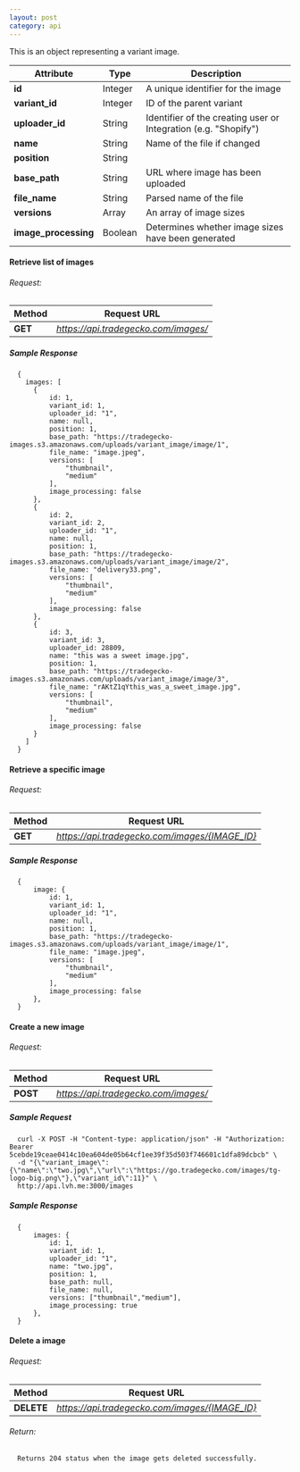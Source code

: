 ```yaml
---
layout: post
category: api
---
```


This is an object representing a variant image.

Attribute                      | Type          | Description
------------------------------ | ------------- | ------------
**id**                         | Integer       |  A unique identifier for the image
**variant_id**                 | Integer       |  ID of the parent variant
**uploader_id**                | String        |  Identifier of the creating user or Integration (e.g. "Shopify")
**name**                       | String        |  Name of the file if changed
**position**                   | String        |
**base_path**                  | String        |  URL where image has been uploaded
**file_name**                  | String        |  Parsed name of the file
**versions**                   | Array         |  An array of image sizes
**image_processing**           | Boolean       |  Determines whether image sizes have been generated

####   Retrieve list of images

######     Request:
Method     | Request URL
-----------| -------------
**GET**    | *https://api.tradegecko.com/images/*

##### Sample Response

      {
        images: [
          {
              id: 1,
              variant_id: 1,
              uploader_id: "1",
              name: null,
              position: 1,
              base_path: "https://tradegecko-images.s3.amazonaws.com/uploads/variant_image/image/1",
              file_name: "image.jpeg",
              versions: [
                  "thumbnail",
                  "medium"
              ],
              image_processing: false
          },
          {
              id: 2,
              variant_id: 2,
              uploader_id: "1",
              name: null,
              position: 1,
              base_path: "https://tradegecko-images.s3.amazonaws.com/uploads/variant_image/image/2",
              file_name: "delivery33.png",
              versions: [
                  "thumbnail",
                  "medium"
              ],
              image_processing: false
          },
          {
              id: 3,
              variant_id: 3,
              uploader_id: 28809,
              name: "this was a sweet image.jpg",
              position: 1,
              base_path: "https://tradegecko-images.s3.amazonaws.com/uploads/variant_image/image/3",
              file_name: "rAKtZ1qYthis_was_a_sweet_image.jpg",
              versions: [
                  "thumbnail",
                  "medium"
              ],
              image_processing: false
          }
        ]
      }

####   Retrieve a specific image

######     Request:
Method     | Request URL
-----------| -------------
**GET**    | *https://api.tradegecko.com/images/{IMAGE_ID}*

##### Sample Response

      {
          image: {
              id: 1,
              variant_id: 1,
              uploader_id: "1",
              name: null,
              position: 1,
              base_path: "https://tradegecko-images.s3.amazonaws.com/uploads/variant_image/image/1",
              file_name: "image.jpeg",
              versions: [
                  "thumbnail",
                  "medium"
              ],
              image_processing: false
          },
      }

####   Create a new image

######     Request:
Method     | Request URL
-----------| -------------
**POST**   | *https://api.tradegecko.com/images/*

##### Sample Request

      curl -X POST -H "Content-type: application/json" -H "Authorization: Bearer 5cebde19ceae0414c10ea604de05b64cf1ee39f35d503f746601c1dfa89dcbcb" \
      -d "{\"variant_image\":{\"name\":\"two.jpg\",\"url\":\"https://go.tradegecko.com/images/tg-logo-big.png\"},\"variant_id\":11}" \
      http://api.lvh.me:3000/images

##### Sample Response

      {
          images: {
              id: 1,
              variant_id: 1,
              uploader_id: "1",
              name: "two.jpg",
              position: 1,
              base_path: null,
              file_name: null,
              versions: ["thumbnail","medium"],
              image_processing: true
          },
      }


####   Delete a image

######     Request:
Method     | Request URL
-----------| -------------
**DELETE**    | *https://api.tradegecko.com/images/{IMAGE_ID}*

###### Return:
      Returns 204 status when the image gets deleted successfully.
